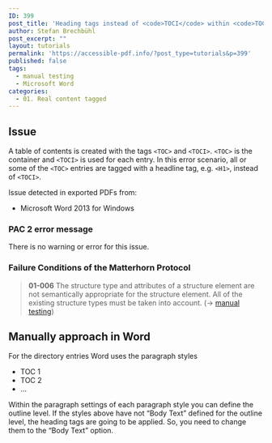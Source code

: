 ```yaml
---
ID: 399
post_title: 'Heading tags instead of <code>TOCI</code> within <code>TOC</code>'
author: Stefan Brechbühl
post_excerpt: ""
layout: tutorials
permalink: 'https://accessible-pdf.info/?post_type=tutorials&p=399'
published: false
tags:
  - manual testing
  - Microsoft Word
categories:
  - 01. Real content tagged
---
```

## Issue

A table of contents is created with the tags `<TOC>` and `<TOCI>`. `<TOC>` is the container and `<TOCI>` is used for each entry. In this error scenario, all or some of the `<TOC>` entries are tagged with a headline tag, e.g. `<H1>`, instead of `<TOCI>`.

Issue detected in exported PDFs from:

*   Microsoft Word 2013 for Windows

### PAC 2 error message

There is no warning or error for this issue.

### Failure Conditions of the Matterhorn Protocol

> **01-006** The structure type and attributes of a structure element are not semantically appropriate for the structure element. All of the existing structure types must be taken into account. (→ [manual testing][1])

## Manually approach in Word

For the directory entries Word uses the paragraph styles

*   TOC 1
*   TOC 2
*   …

Within the paragraph settings of each paragraph style you can define the outline level. If the styles above have not “Body Text” defined for the outline level, the heading tags are going to be applied. So, you need to change them to the “Body Text” option.

 [1]: https://accessible-pdf.info/en/glossary/#manual-testing